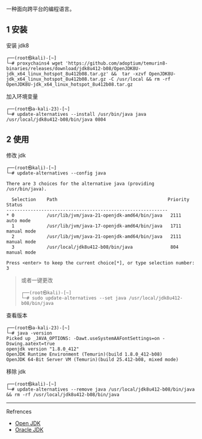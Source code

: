 一种面向跨平台的编程语言。

## 1 安装

安装 jdk8

```shell
┌──(root㉿kali)-[~]
└─# proxychains4 wget 'https://github.com/adoptium/temurin8-binaries/releases/download/jdk8u412-b08/OpenJDK8U-jdk_x64_linux_hotspot_8u412b08.tar.gz' &&  tar -xzvf OpenJDK8U-jdk_x64_linux_hotspot_8u412b08.tar.gz -C /usr/local && rm -rf OpenJDK8U-jdk_x64_linux_hotspot_8u412b08.tar.gz
```

加入环境变量

```shell
┌──(root㉿a-kali-23)-[~]
└─# update-alternatives --install /usr/bin/java java /usr/local/jdk8u412-b08/bin/java 0804
```

## 2 使用

修改 jdk

```shell
┌──(root㉿kali)-[~]
└─# update-alternatives --config java
```

```shell
There are 3 choices for the alternative java (providing /usr/bin/java).

  Selection    Path                                         Priority   Status
------------------------------------------------------------
* 0            /usr/lib/jvm/java-21-openjdk-amd64/bin/java   2111      auto mode
  1            /usr/lib/jvm/java-17-openjdk-amd64/bin/java   1711      manual mode
  2            /usr/lib/jvm/java-21-openjdk-amd64/bin/java   2111      manual mode
  3            /usr/local/jdk8u412-b08/bin/java              804       manual mode

Press <enter> to keep the current choice[*], or type selection number: 3
```

> 或者一键更改
>
> ```shell
> ┌──(root㉿kali)-[~]
> └─# sudo update-alternatives --set java /usr/local/jdk8u412-b08/bin/java
> ```

查看版本

```shell
┌──(root㉿a-kali-23)-[~]
└─# java -version
Picked up _JAVA_OPTIONS: -Dawt.useSystemAAFontSettings=on -Dswing.aatext=true
openjdk version "1.8.0_412"
OpenJDK Runtime Environment (Temurin)(build 1.8.0_412-b08)
OpenJDK 64-Bit Server VM (Temurin)(build 25.412-b08, mixed mode)
```

移除 jdk

```shell
┌──(root㉿kali)-[~]
└─# update-alternatives --remove java /usr/local/jdk8u412-b08/bin/java && rm -rf /usr/local/jdk8u412-b08/bin/java
```

---

Refrences

- [Open JDK](https://adoptium.net/zh-CN/)
- [Oracle JDK](https://www.java.com/en/download/manual.jsp)
